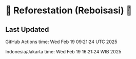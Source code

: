 
# 🌳 Reforestation (Reboisasi) 🌲

## Last Updated

GitHub Actions time: Wed Feb 19 09:21:24 UTC 2025

Indonesia/Jakarta time: Wed Feb 19 16:21:24 WIB 2025
